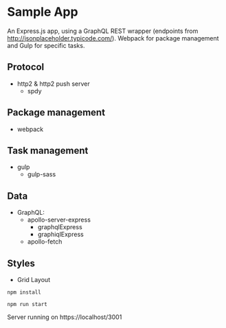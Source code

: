 # Sample App
An Express.js app, using a GraphQL REST wrapper (endpoints from http://jsonplaceholder.typicode.com/). Webpack for package management and Gulp for specific tasks.

## Protocol
- http2 & http2 push server
  - spdy
## Package management
- webpack
## Task management
- gulp 
  - gulp-sass
## Data
- GraphQL: 
  - apollo-server-express 
    - graphqlExpress
    - graphiqlExpress
  - apollo-fetch
## Styles
- Grid Layout

`npm install`

`npm run start`

Server running on https://localhost/3001
